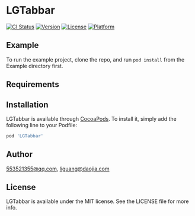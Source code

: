 # LGTabbar

[![CI Status](https://img.shields.io/travis/553521355@qq.com/LGTabbar.svg?style=flat)](https://travis-ci.org/553521355@qq.com/LGTabbar)
[![Version](https://img.shields.io/cocoapods/v/LGTabbar.svg?style=flat)](https://cocoapods.org/pods/LGTabbar)
[![License](https://img.shields.io/cocoapods/l/LGTabbar.svg?style=flat)](https://cocoapods.org/pods/LGTabbar)
[![Platform](https://img.shields.io/cocoapods/p/LGTabbar.svg?style=flat)](https://cocoapods.org/pods/LGTabbar)

## Example

To run the example project, clone the repo, and run `pod install` from the Example directory first.

## Requirements

## Installation

LGTabbar is available through [CocoaPods](https://cocoapods.org). To install
it, simply add the following line to your Podfile:

```ruby
pod 'LGTabbar'
```

## Author

553521355@qq.com, liguang@daojia.com

## License

LGTabbar is available under the MIT license. See the LICENSE file for more info.
